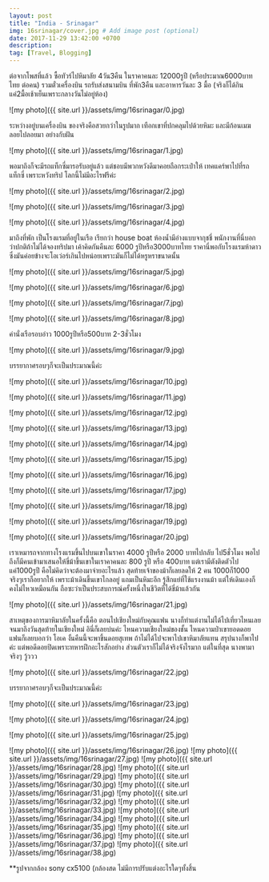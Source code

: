 ```yaml
---
layout: post
title: "India - Srinagar"
img: 16srinagar/cover.jpg # Add image post (optional)
date: 2017-11-29 13:42:00 +0700
description:
tag: [Travel, Blogging]
---
```

ต่อจากโพสที่แล้ว ซื้อทัวร์ไปหิมาลัย 4วัน3คืน ในราคาคนละ 12000รูปี (หรือประมาณ6000บาทไทย ต่อคน) รวมตั๋วเครื่องบิน รถรับส่งสนามบิน ที่พัก3คืน และอาหารวันละ 3 มื้อ (จริงก็ได้กินแค่2มื้อเช้าเย็นเพราะกลางวันไม่อยู่ห้อง)

![my photo]({{ site.url }}/assets/img/16srinagar/0.jpg)

ระหว่างอยู่บนเครื่องบิน ของจริงคือสวยกว่าในรูปมาก เทือกเขาที่ปกคลุมไปด้วยหิมะ และมีก้อนเมฆลอยไปลอยมา อย่างกับฝัน

![my photo]({{ site.url }}/assets/img/16srinagar/1.jpg)

พอมาถึงก็จะมีรถแท็กซี่มารอรับอยู่แล้ว แต่ชอบมีพวกหวังดีมาคอยถือกระเป๋าให้ เทคแคร์พาไปที่รถแท็กซี่ เพราะหวังทริป โลกนี้ไม่มีอะไรฟรีค่ะ

![my photo]({{ site.url }}/assets/img/16srinagar/2.jpg)



![my photo]({{ site.url }}/assets/img/16srinagar/3.jpg)



![my photo]({{ site.url }}/assets/img/16srinagar/4.jpg)

มาถึงที่พัก เป็นโรงแรมที่อยู่ในเรือ เรียกว่า house boat ห้องน้ำมีอ่างแบบจากุชชี่ พนักงานที่นี่บอกว่าปกติถ้าไม่ได้จองทริปมา เค้าคิดกันคืนละ 6000 รูปีหรือ3000บาทไทย ราคานี่พอกับโรงแรมห้าดาว ซึ่งมันค่อยข้างจะโอเว่อร์เกินไปหน่อยเพราะมันก็ไม่ได้หรูหราขนาดนั้น

![my photo]({{ site.url }}/assets/img/16srinagar/5.jpg)



![my photo]({{ site.url }}/assets/img/16srinagar/6.jpg)



![my photo]({{ site.url }}/assets/img/16srinagar/7.jpg)



![my photo]({{ site.url }}/assets/img/16srinagar/8.jpg)

ค่านั่งเรือรอบอ่าว 1000รูปีหรือ500บาท 2-3ชั่วโมง

![my photo]({{ site.url }}/assets/img/16srinagar/9.jpg)

บรรยากาศรอบๆก็จะเป็นประมาณนี้ค่ะ

![my photo]({{ site.url }}/assets/img/16srinagar/10.jpg)

![my photo]({{ site.url }}/assets/img/16srinagar/11.jpg)

![my photo]({{ site.url }}/assets/img/16srinagar/12.jpg)

![my photo]({{ site.url }}/assets/img/16srinagar/13.jpg)

![my photo]({{ site.url }}/assets/img/16srinagar/14.jpg)

![my photo]({{ site.url }}/assets/img/16srinagar/15.jpg)

![my photo]({{ site.url }}/assets/img/16srinagar/16.jpg)

![my photo]({{ site.url }}/assets/img/16srinagar/17.jpg)

![my photo]({{ site.url }}/assets/img/16srinagar/18.jpg)

![my photo]({{ site.url }}/assets/img/16srinagar/19.jpg)

![my photo]({{ site.url }}/assets/img/16srinagar/20.jpg)

 เราเหมารถจากทางโรงแรมขึ้นไปบนเขาในราคา 4000 รูปีหรือ 2000 บาทไปกลับ ไป5ชั่วโมง พอไปถึงก็มีคนเข้ามาเสนอให้ขี่ม้าขึ้นเขาในเราคาคนละ 800 รูปี หรือ 400บาท แต่เรามีตังติดตัวไปแค่1000รูปี คือไม่คิดว่าจะต้องมาจ่ายอะไรแล้ว สุดท้ายเจ้าของม้าก็เลยลดให้ 2 คน 1000ก็1000  จริงๆเราก็อยากให้ เพราะม้าเดินขึ้นเขาไกลอยู่ แถมเป็นหิมะอีก รู้สึกแย่ที่ใช้แรงงานม้า แต่ให้เดินเองก็คงไม่ไหวเหมือนกัน ถือซะว่าเป็นประสบการณ์ครั้งหนึ่งในชีวิตที่ได้ขี่ม้าแล้วกัน

![my photo]({{ site.url }}/assets/img/16srinagar/21.jpg)

สาเหตุของการมาหิมาลัยในครั้งนี้คือ ตอนไปเชียงใหม่กับคุณแฟน นางก็ทำแต่งานไม่ได้ไปเที่ยวไหนเลย จนมาถึงวันสุดท้ายในเชียงใหม่ อินี่ก็เลยบ่นค่ะ ไหนความเชียงใหม่ของชั้น ไหนความป่าเขายอดดอย แฟนก็เลยบอกว่า โอเค งั้นคืนนี้จะพาขี้นดอยสุเทพ ถ้าไม่ได้ไปจะพาไปเขาหิมาลัยแทน สรุปนางก็พาไปค่ะ แต่พอดีดอยปิดเพราะทหารฝึกอะไรสักอย่าง ส่วนตัวเราก็ไม่ได้จริงจังไรมาก แต่ในที่สุด นางพามาจริงๆ วู้ววว

![my photo]({{ site.url }}/assets/img/16srinagar/22.jpg)

บรรยากาศรอบๆก็จะเป็นประมาณนี้ค่ะ

![my photo]({{ site.url }}/assets/img/16srinagar/23.jpg)


![my photo]({{ site.url }}/assets/img/16srinagar/24.jpg)


![my photo]({{ site.url }}/assets/img/16srinagar/25.jpg)

![my photo]({{ site.url }}/assets/img/16srinagar/26.jpg)
![my photo]({{ site.url }}/assets/img/16srinagar/27.jpg)
![my photo]({{ site.url }}/assets/img/16srinagar/28.jpg)
![my photo]({{ site.url }}/assets/img/16srinagar/29.jpg)
![my photo]({{ site.url }}/assets/img/16srinagar/30.jpg)
![my photo]({{ site.url }}/assets/img/16srinagar/31.jpg)
![my photo]({{ site.url }}/assets/img/16srinagar/32.jpg)
![my photo]({{ site.url }}/assets/img/16srinagar/33.jpg)
![my photo]({{ site.url }}/assets/img/16srinagar/34.jpg)
![my photo]({{ site.url }}/assets/img/16srinagar/35.jpg)
![my photo]({{ site.url }}/assets/img/16srinagar/36.jpg)
![my photo]({{ site.url }}/assets/img/16srinagar/37.jpg)
![my photo]({{ site.url }}/assets/img/16srinagar/38.jpg)





**รูปจากกล้อง sony cx5100 (กล้องสด ไม่มีการปรับแต่งอะไรใดๆทั้งสิ้น
